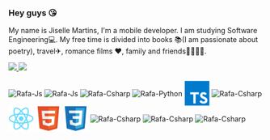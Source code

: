 ### Hey guys 😘

My name is Jiselle Martins, I'm a mobile developer. I am studying Software Engineering💻.
My free time is divided into books 📚(I am passionate about poetry), travel✈, romance films ❤, family and friends👨‍👩‍👧‍👧. 

<div>
  <a href="https://github.com/jisellevms">
  <img height="180em" src="https://github-readme-stats.vercel.app/api?username=jisellevms&show_icons=true&theme=jolly&include_all_commits=true&count_private=true"/>
  <img height="180em" src="https://github-readme-stats.vercel.app/api/top-langs/?username=jisellevms&layout=compact&langs_count=10&theme=jolly"/>
</div>
  
  <div style="display: inline-block"><br>
  <img align="center" alt="Rafa-Js" height="50" width="50" src="https://cdn.jsdelivr.net/gh/devicons/devicon/icons/android/android-plain.svg">
  <img align="center" alt="Rafa-Js" height="50" width="50" src="https://cdn.jsdelivr.net/gh/devicons/devicon/icons/java/java-original.svg">
  <img align="center" alt="Rafa-Csharp" height="50" width="50" src="https://cdn.jsdelivr.net/gh/devicons/devicon/icons/kotlin/kotlin-original.svg">
  <img align="center" alt="Rafa-Python" height="50" width="50" src="https://cdn.jsdelivr.net/gh/devicons/devicon/icons/flutter/flutter-original.svg">
  <img align="center" alt="Rafa-Ts" height="50" width="50" src="https://raw.githubusercontent.com/devicons/devicon/master/icons/typescript/typescript-plain.svg">
  <img align="center" alt="Rafa-Csharp" height="50" width="50" src="https://cdn.jsdelivr.net/gh/devicons/devicon/icons/javascript/javascript-original.svg">
  <img align="center" alt="Rafa-React" height="50" width="50" src="https://raw.githubusercontent.com/devicons/devicon/master/icons/react/react-original.svg">
  <img align="center" alt="Rafa-HTML" height="50" width="50" src="https://raw.githubusercontent.com/devicons/devicon/master/icons/html5/html5-original.svg">
  <img align="center" alt="Rafa-CSS" height="50" width="50" src="https://raw.githubusercontent.com/devicons/devicon/master/icons/css3/css3-original.svg">
  <img align="center" alt="Rafa-Csharp" height="50" width="50" src="https://cdn.jsdelivr.net/gh/devicons/devicon/icons/git/git-original.svg">
  <img align="center" alt="Rafa-Csharp" height="60" width="60" src="https://cdn.jsdelivr.net/gh/devicons/devicon/icons/electron/electron-original.svg">
  <img align="center" alt="Rafa-Csharp" height="60" width="60" src="https://cdn.jsdelivr.net/gh/devicons/devicon/icons/postgresql/postgresql-plain.svg">
</div>
